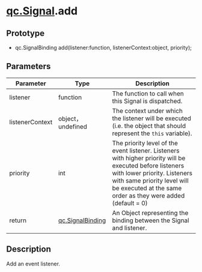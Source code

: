 # [qc.Signal](README.md).add

## Prototype
* qc.SignalBinding add(listener:function, listenerContext:object, priority);

## Parameters
| Parameter | Type | Description |
| ----------- | ----------- | ----------- |
| listener | function | The function to call when this Signal is dispatched. |
| listenerContext | object，undefined | The context under which the listener will be executed (i.e. the object that should represent the `this` variable). |
| priority | int | The priority level of the event listener. Listeners with higher priority will be executed before listeners with lower priority. Listeners with same priority level will be executed at the same order as they were added (default = 0) |
| return | [qc.SignalBinding](../signalbinding/README.md) | An Object representing the binding between the Signal and listener. |


## Description
Add an event listener.
